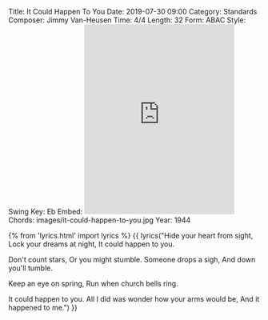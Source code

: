 Title: It Could Happen To You
Date: 2019-07-30 09:00
Category: Standards
Composer: Jimmy Van-Heusen
Time: 4/4
Length: 32
Form: ABAC
Style: Swing
Key: Eb
Embed: <iframe src="https://open.spotify.com/embed/user/thatdavidmiller/playlist/6NQjsLdAUpCESPUdKUMWaY" width="300" height="380" frameborder="0" allowtransparency="true" allow="encrypted-media"></iframe>
Chords: images/it-could-happen-to-you.jpg
Year: 1944

{% from 'lyrics.html' import lyrics %}
{{ lyrics("Hide your heart from sight,
Lock your dreams at night,
It could happen to you.

Don't count stars,
Or you might stumble.
Someone drops a sigh,
And down you'll tumble.

Keep an eye on spring,
Run when church bells ring.

It could happen to you.
All I did was wonder how your arms would be,
And it happened to me.") }}
